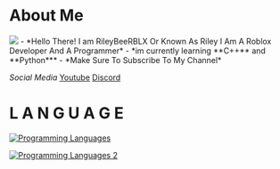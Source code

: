 # About Me
<img src="https://readme-typing-svg.demolab.com?font=Fira+Code&pause=1000&width=435&lines=Hi+Im+RileyBeeRBLX;Lua+%26+Luau+Developer;Roblox+Developer+%2F+Programmer;Founder+Of+Blue+Hub" />
- *Hello There! I am RileyBeeRBLX Or Known As Riley I Am A Roblox Developer And A Programmer*
- *im currently learning **C++** and **Python***
- *Make Sure To Subscribe To My Channel*

*Social Media*
[Youtube](https://youtube.com/@RileyBeeRBLX4)
[Discord](https://discord.gg/EAj299X7e3)

# L A N G U A G E

[![Programming Languages](https://skillicons.dev/icons?i=js,lua,php,html)](https://skillicons.dev)

[![Programming Languages 2](https://skillicons.dev/icons?i=js,css,node.js)](https://skillicons.dev)
